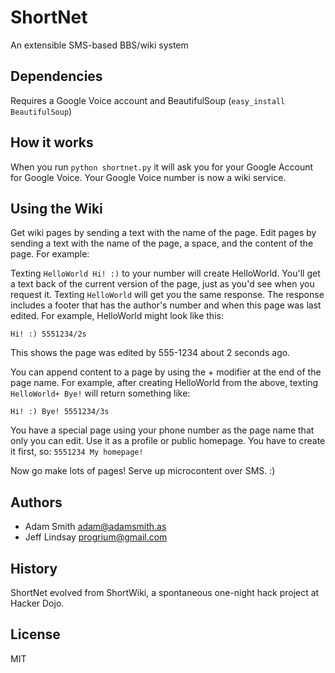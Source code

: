 ShortNet
=========
An extensible SMS-based BBS/wiki system

Dependencies
------------
Requires a Google Voice account and BeautifulSoup (`easy_install BeautifulSoup`)

How it works
------------
When you run `python shortnet.py` it will ask you for your Google Account for 
Google Voice. Your Google Voice number is now a wiki service.

Using the Wiki
--------------
Get wiki pages by sending a text with the name of the page. Edit pages by sending a text with the name of the page, a space, and the content of the page. For example:

Texting `HelloWorld Hi! :)` to your number will create HelloWorld. You'll get a text back of the current version of the page, just as you'd see when you request it. Texting `HelloWorld` will get you the same response. The response includes a footer that has the author's number and when this page was last edited. For example, HelloWorld might look like this:

`Hi! :) 5551234/2s`

This shows the page was edited by 555-1234 about 2 seconds ago.

You can append content to a page by using the + modifier at the end of the page name. For example, after creating HelloWorld from the above, texting `HelloWorld+ Bye!` will return something like:

`Hi! :) Bye! 5551234/3s`

You have a special page using your phone number as the page name that only you can edit. Use it as a profile or public homepage. You have to create it first, so: `5551234 My homepage!`

Now go make lots of pages! Serve up microcontent over SMS. :)

Authors
-------
 * Adam Smith <adam@adamsmith.as>
 * Jeff Lindsay <progrium@gmail.com>

History
-------
ShortNet evolved from ShortWiki, a spontaneous one-night hack project at Hacker Dojo.

License
-------
MIT